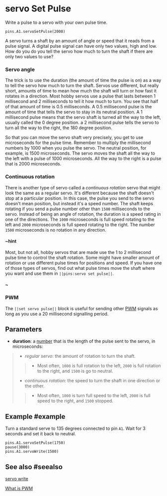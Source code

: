 # servo Set Pulse

Write a pulse to a servo with your own pulse time.

```sig
pins.A1.servoSetPulse(2000)
```

A servo turns a shaft by an amount of angle or speed that it reads from a pulse signal. A digital
pulse signal can have only two values, high and low. How do you do you tell the servo how much
to turn the shaft if there are only two values to use?

### Servo angle

The trick is to use the duration (the amount of time the pulse is on) as a way to tell the servo
how much to turn the shaft. Servos use different, but really short, amounts of time to mean how much
the shaft will turn or how fast it rotates in a direction. Most hobby servos use a pulse that lasts
between 1 millisecond and 2 milliseconds to tell it how much to turn. You see that half of that
amount of time is 0.5 milliseconds. A 0.5 millisecond pulse is the amount of time that tells the
servo to stay in its neutral position. A 1 millisecond pulse means that the servo shaft is turned
all the way to the left, usually called the 0 degree position. a 2 millisecond pulse tells the
servo to turn all the way to the right, the 180 degree position.

So that you can move the servo shaft very precisely, you get to use microseconds for the pulse time.
Remember to multiply the millisecond numbers by 1000 when you pulse the servo. The neutral position,
for example, is 1500 microseconds. The servo moves the shaft all the way to the left with a pulse of
1000 microseconds. All the way to the right is a pulse that is 2000 microseconds.

### Continuous rotation

There is another type of servo called a _continuous rotation_ servo that might look the same as a regular
servo. It's different because the shaft doesn't stop at a particular position. In this case,
the pulse you send to the servo doesn't mean position, but instead it's a speed number. The shaft keeps rotating if
you send a pulse number other than `1500` milliseconds to the servo. Instead of being an angle of rotation, the duration is a speed rating in one of the directions. The `1000` microseconds is full speed rotating to the left and
`2000` microseconds is full speed rotating to the right. The number `1500` microseconds is no rotation in any direction.

#### ~hint
Most, but not all, hobby servos that are made use the 1 to 2 millisecond pulse time to control the shaft rotation. Some
might have smaller amount of rotation or use different pulse times for positions and speed. If you have one
of those types of servos, find out what pulse times move the shaft where you want and use them in
``||pins:servo set pulse||``.
#### ~

### PWM

The ``||set servo pulse||`` block is useful for sending other [PWM](/reference/pins/what-is-pwm) signals as
long as you use a 20 millisecond signalling period.

## Parameters

* **duration**: a [number](types/number) that is the length of the pulse sent to the servo, in microseconds:
> * _regular servo_: the amount of rotation to turn the shaft.
>> * Most often, `1000` is full rotation to the left, `2000` is full rotation to the right, and `1500` is go to neutral.
> * _continuous rotation_: the speed to turn the shaft in one direction or the other.
>> * Most often, `1000` is turn full speed to the left, `2000` is full speed to the right, and `1500` stopped.

## Example #example

Turn a standard serve to 135 degrees connected to pin `A1`. Wait for 3 seconds and set it back to neutral.

```blocks
pins.A1.servoSetPulse(1750)
pause(3000)
pins.A1.servoWrite(1500)
```

## See also #seealso

[servo write](/reference/pins/servo-write)

[What is PWM](/reference/pins/what-is-pwm)